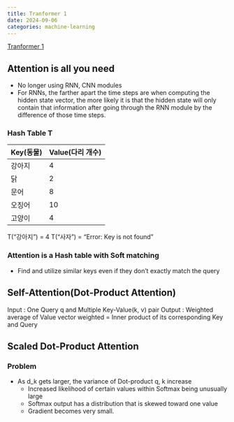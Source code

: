 ```yaml
---
title: Tranformer 1
date: 2024-09-06
categories: machine-learning
---
```


[Tranformer 1](https://www.boostcourse.org/boostcampaitech7/lecture/1544442?isDesc=false)

## Attention is all you need

- No longer using RNN, CNN modules
- For RNNs, the farther apart the time steps are when computing the hidden state vector, the more likely it is that the hidden state will only contain that information after going through the RNN module by the difference of those time steps.
<!-- -->

### Hash Table T

| Key(동물) | Value(다리 개수) |
| --------- | ---------------- |
| 강아지    | 4                |
| 닭        | 2                |
| 문어      | 8                |
| 오징어    | 10               |
| 고양이    | 4                |

T(“강아지”) = 4
T(“사자”) = “Error: Key is not found”

### Attention is a Hash table with Soft matching

- Find and utilize similar keys even if they don’t exactly match the query
<!-- -->

## Self-Attention(Dot-Product Attention)

Input : One Query q and Multiple Key-Value(k, v) pair
Output : Weighted average of Value vector
weighted = Inner product of its corresponding Key and Query

## Scaled Dot-Product Attention

### Problem

- As d_k gets larger, the variance of Dot-product q, k increase
  - Increased likelihood of certain values within Softmax being unusually large
  - Softmax output has a distribution that is skewed toward one value
  - Gradient becomes very small.
